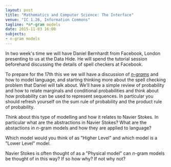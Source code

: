 ```yaml
---
layout: post
title: "Mathematics and Computer Science: The Interface"
venue: "IC 1.26, Information Commons"
tagline: *n*-gram models
date: 2015-11-03 16:00
subjects:
- n-gram models
---
```


In two week's time we will have Daniel Bernhardt from Facebook, London presenting to us at the Data Hide. He will spend the tutorial session beforehand discussing the details of spell checkers at Facebook. 

To prepare for the 17th this we we will have a discussion of [*n-grams*](http://en.wikipedia.org/wiki/N-gram) and how
to model language, and starting thinking more about the spell checking
problem that Daniel will talk about. We’ll have a simple review of
probability and how to relate marginals and conditional probabilities
and think about how probability can be used to represent sequences. In
particular you should refresh yourself on the sum rule of probability
and the product rule of probability.

Think about this type of modelling and how it relates to Navier Stokes. In particular what are the abstractions in Navier Stokes? What are the abstactions in *n*-gram models and how they are applied to language?

Which model would you think of as "Higher Level" and which model is a "Lower Level" model.

Navier Stokes is often thought of as a "Physical model" can *n*-gram models be thought of in this way? If so how why? If not why not?

